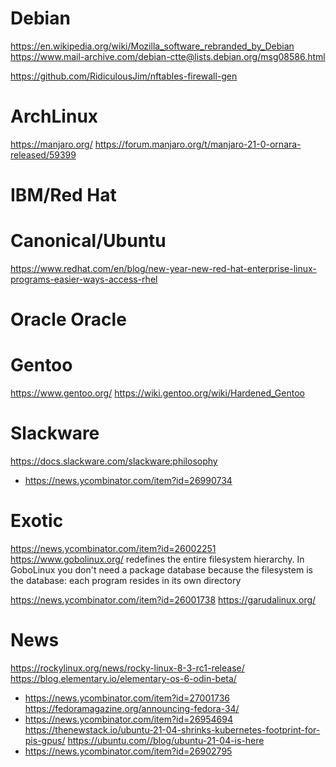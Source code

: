 # Debian
https://en.wikipedia.org/wiki/Mozilla_software_rebranded_by_Debian
https://www.mail-archive.com/debian-ctte@lists.debian.org/msg08586.html

https://github.com/RidiculousJim/nftables-firewall-gen

# ArchLinux
https://manjaro.org/
https://forum.manjaro.org/t/manjaro-21-0-ornara-released/59399

# IBM/Red Hat

# Canonical/Ubuntu
https://www.redhat.com/en/blog/new-year-new-red-hat-enterprise-linux-programs-easier-ways-access-rhel

# Oracle Oracle

# Gentoo
https://www.gentoo.org/
https://wiki.gentoo.org/wiki/Hardened_Gentoo

# Slackware
https://docs.slackware.com/slackware:philosophy
* https://news.ycombinator.com/item?id=26990734

# Exotic
https://news.ycombinator.com/item?id=26002251 https://www.gobolinux.org/
 redefines the entire filesystem hierarchy.
 In GoboLinux you don't need a package database because
 the filesystem is the database: each program resides in its own directory

https://news.ycombinator.com/item?id=26001738 https://garudalinux.org/

# News
https://rockylinux.org/news/rocky-linux-8-3-rc1-release/
https://blog.elementary.io/elementary-os-6-odin-beta/
* https://news.ycombinator.com/item?id=27001736
https://fedoramagazine.org/announcing-fedora-34/
* https://news.ycombinator.com/item?id=26954694
https://thenewstack.io/ubuntu-21-04-shrinks-kubernetes-footprint-for-pis-gpus/
https://ubuntu.com//blog/ubuntu-21-04-is-here
* https://news.ycombinator.com/item?id=26902795